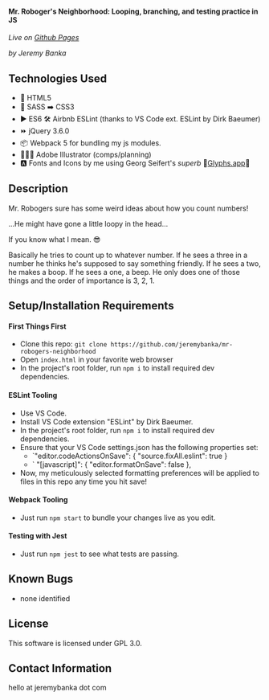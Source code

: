 #### Mr. Roboger's Neighborhood: Looping, branching, and testing practice in JS

_Live on [Github Pages](https://jeremybanka.github.io/mr-robogers-neighborhood)_

_by Jeremy Banka_

## Technologies Used

* 📄 HTML5
* 💅 SASS ➡️ CSS3
* ▶️ ES6 🛠 Airbnb ESLint (thanks to VS Code ext. ESLint by Dirk Baeumer)
* ⏩ jQuery 3.6.0
* 📦 Webpack 5 for bundling my js modules.
* 👨🏻‍🎨 Adobe Illustrator (comps/planning)
* 🅰️ Fonts and Icons by me using Georg Seifert's _superb_ 💚[Glyphs.app](https://glyphsapp.com)💚

## Description

Mr. Robogers sure has some weird ideas about how you count numbers!

...He might have gone a little loopy in the head...

If you know what I mean. 😎

Basically he tries to count up to whatever number. If he sees a three in a number he thinks he's supposed to say something friendly. If he sees a two, he makes a boop. If he sees a one, a beep. He only does one of those things and the order of importance is 3, 2, 1.

## Setup/Installation Requirements

#### First Things First
* Clone this repo: `git clone https://github.com/jeremybanka/mr-robogers-neighborhood`
* Open `index.html` in your favorite web browser
* In the project's root folder, run `npm i` to install required dev dependencies.

#### ESLint Tooling
* Use VS Code.
* Install VS Code extension "ESLint" by Dirk Baeumer.
* In the project's root folder, run `npm i` to install required dev dependencies.
* Ensure that your VS Code settings.json has the following properties set:
  + `"editor.codeActionsOnSave": { "source.fixAll.eslint": true } 
  + ` "\[javascript]": { "editor.formatOnSave": false },
* Now, my meticulously selected formatting preferences will be applied to files in this repo any time you hit save!

#### Webpack Tooling

* Just run `npm start` to bundle your changes live as you edit.

#### Testing with Jest

* Just run `npm jest` to see what tests are passing.


## Known Bugs

* none identified

## License

This software is licensed under GPL 3.0.

## Contact Information

hello at jeremybanka dot com